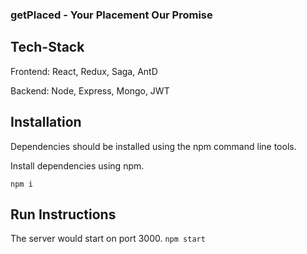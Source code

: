 ### getPlaced - Your Placement Our Promise 

## Tech-Stack
Frontend: React, Redux, Saga, AntD

Backend: Node, Express, Mongo, JWT

## Installation
Dependencies should be installed using the npm command line tools.

Install dependencies using npm.

`npm i`

## Run Instructions
The server would start on port 3000.
`npm start`


